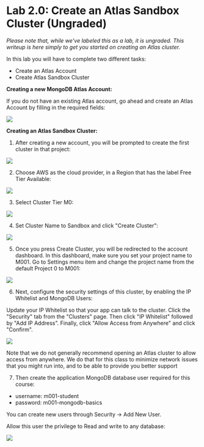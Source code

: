# Lab 2.0: Create an Atlas Sandbox Cluster (Ungraded)

*Please note that, while we've labeled this as a lab, it is ungraded. This writeup is here simply to get you started on creating an Atlas cluster.*

In this lab you will have to complete two different tasks:

- Create an Atlas Account
- Create Atlas Sandbox Cluster

**Creating a new MongoDB Atlas Account:**

If you do not have an existing Atlas account, go ahead and create an Atlas Account by filling in the required fields:

![](https://s3.amazonaws.com/university-courses/m220/atlas_registration.png)

**Creating an Atlas Sandbox Cluster:**

1. After creating a new account, you will be prompted to create the first cluster in that project:

![](https://s3.amazonaws.com/university-courses/m220/cluster_create.png)

2. Choose AWS as the cloud provider, in a Region that has the label Free Tier Available:

![](https://s3.amazonaws.com/university-courses/m220/cluster_provider.png)

3. Select Cluster Tier M0:

![](https://s3.amazonaws.com/university-courses/m220/cluster_tier.png)

4. Set Cluster Name to Sandbox and click "Create Cluster":

![](https://s3.amazonaws.com/university-courses/M001/m001_cluster_name.png)

5. Once you press Create Cluster, you will be redirected to the account dashboard. In this dashboard, make sure you set your project name to M001. Go to Settings menu item and change the project name from the default Project 0 to M001:

![](https://s3.amazonaws.com/university-courses/M001/m001_project_rename.png)

6. Next, configure the security settings of this cluster, by enabling the IP Whitelist and MongoDB Users:

Update your IP Whitelist so that your app can talk to the cluster. Click the "Security" tab from the "Clusters" page. Then click "IP Whitelist" followed by "Add IP Address". Finally, click "Allow Access from Anywhere" and click "Confirm".

![](https://s3.amazonaws.com/university-courses/M001/m001_ip_whitelisting.png)

Note that we do not generally recommend opening an Atlas cluster to allow access from anywhere. We do that for this class to minimize network issues that you might run into, and to be able to provide you better support

7. Then create the application MongoDB database user required for this course:

- username: m001-student
- password: m001-mongodb-basics

You can create new users through Security -> Add New User.

Allow this user the privilege to Read and write to any database:

![](https://s3.amazonaws.com/university-courses/M001/m001_user.png)
